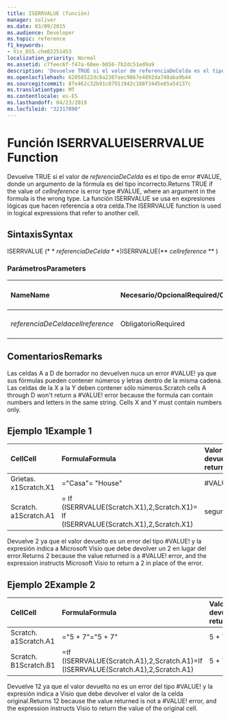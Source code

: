 ```yaml
---
title: ISERRVALUE (función)
manager: soliver
ms.date: 03/09/2015
ms.audience: Developer
ms.topic: reference
f1_keywords:
- Vis_DSS.chm82251453
localization_priority: Normal
ms.assetid: c7feec6f-f47a-60ee-b056-7b2dc51ed9a9
description: 'Devuelve TRUE si el valor de referenciaDeCelda es el tipo de error #VALUE, donde un argumento de la fórmula es del tipo incorrecto. La función ISERRVALUE se usa en expresiones lógicas que hacen referencia a otra celda.'
ms.openlocfilehash: 62058522dc8a2387aec9867e4892da740aba9b44
ms.sourcegitcommit: 8fe462c32b91c87911942c188f3445e85a54137c
ms.translationtype: MT
ms.contentlocale: es-ES
ms.lasthandoff: 04/23/2019
ms.locfileid: "32317890"
---
```

# <a name="iserrvalue-function"></a><span data-ttu-id="6327b-104">Función ISERRVALUE</span><span class="sxs-lookup"><span data-stu-id="6327b-104">ISERRVALUE Function</span></span>

<span data-ttu-id="6327b-105">Devuelve TRUE si el valor de _referenciaDeCelda_ es el tipo de error #VALUE, donde un argumento de la fórmula es del tipo incorrecto.</span><span class="sxs-lookup"><span data-stu-id="6327b-105">Returns TRUE if the value of  _cellreference_ is error type #VALUE, where an argument in the formula is the wrong type.</span></span> <span data-ttu-id="6327b-106">La función ISERRVALUE se usa en expresiones lógicas que hacen referencia a otra celda.</span><span class="sxs-lookup"><span data-stu-id="6327b-106">The ISERRVALUE function is used in logical expressions that refer to another cell.</span></span> 
  
## <a name="syntax"></a><span data-ttu-id="6327b-107">Sintaxis</span><span class="sxs-lookup"><span data-stu-id="6327b-107">Syntax</span></span>

<span data-ttu-id="6327b-108">ISERRVALUE (\* \* *referenciaDeCelda* \* \*)</span><span class="sxs-lookup"><span data-stu-id="6327b-108">ISERRVALUE(\*\* *cellreference* \*\* )</span></span> 
  
### <a name="parameters"></a><span data-ttu-id="6327b-109">Parámetros</span><span class="sxs-lookup"><span data-stu-id="6327b-109">Parameters</span></span>

|<span data-ttu-id="6327b-110">**Name**</span><span class="sxs-lookup"><span data-stu-id="6327b-110">**Name**</span></span>|<span data-ttu-id="6327b-111">**Necesario/Opcional**</span><span class="sxs-lookup"><span data-stu-id="6327b-111">**Required/Optional**</span></span>|<span data-ttu-id="6327b-112">**Tipo de datos**</span><span class="sxs-lookup"><span data-stu-id="6327b-112">**Data Type**</span></span>|<span data-ttu-id="6327b-113">**Descripción**</span><span class="sxs-lookup"><span data-stu-id="6327b-113">**Description**</span></span>|
|:-----|:-----|:-----|:-----|
| <span data-ttu-id="6327b-114">_referenciaDeCelda_</span><span class="sxs-lookup"><span data-stu-id="6327b-114">_cellreference_</span></span> <br/> |<span data-ttu-id="6327b-115">Obligatorio</span><span class="sxs-lookup"><span data-stu-id="6327b-115">Required</span></span>  <br/> |<span data-ttu-id="6327b-116">**String**</span><span class="sxs-lookup"><span data-stu-id="6327b-116">**String**</span></span> <br/> |<span data-ttu-id="6327b-117">Referencia a una celda.</span><span class="sxs-lookup"><span data-stu-id="6327b-117">Reference to a cell.</span></span>  <br/> |
   
## <a name="remarks"></a><span data-ttu-id="6327b-118">Comentarios</span><span class="sxs-lookup"><span data-stu-id="6327b-118">Remarks</span></span>

<span data-ttu-id="6327b-p103">Las celdas A a D de borrador no devuelven nuca un error #VALUE! ya que sus fórmulas pueden contener números y letras dentro de la misma cadena. Las celdas de la X a la Y deben contener sólo números.</span><span class="sxs-lookup"><span data-stu-id="6327b-p103">Scratch cells A through D won't return a #VALUE! error because the formula can contain numbers and letters in the same string. Cells X and Y must contain numbers only.</span></span> 
  
## <a name="example-1"></a><span data-ttu-id="6327b-122">Ejemplo 1</span><span class="sxs-lookup"><span data-stu-id="6327b-122">Example 1</span></span>

|<span data-ttu-id="6327b-123">**Cell**</span><span class="sxs-lookup"><span data-stu-id="6327b-123">**Cell**</span></span>|<span data-ttu-id="6327b-124">**Formula**</span><span class="sxs-lookup"><span data-stu-id="6327b-124">**Formula**</span></span>|<span data-ttu-id="6327b-125">**Valor devuelto**</span><span class="sxs-lookup"><span data-stu-id="6327b-125">**Value returned**</span></span>|
|:-----|:-----|:-----|
|<span data-ttu-id="6327b-126">Grietas. x1</span><span class="sxs-lookup"><span data-stu-id="6327b-126">Scratch.X1</span></span>  <br/> |<span data-ttu-id="6327b-127">="Casa"</span><span class="sxs-lookup"><span data-stu-id="6327b-127">= "House"</span></span>  <br/> |<span data-ttu-id="6327b-128">#VALUE!</span><span class="sxs-lookup"><span data-stu-id="6327b-128">#VALUE!</span></span>  <br/> |
|<span data-ttu-id="6327b-129">Scratch. a1</span><span class="sxs-lookup"><span data-stu-id="6327b-129">Scratch.A1</span></span>  <br/> |<span data-ttu-id="6327b-130">= If (ISERRVALUE(Scratch.X1),2,Scratch.X1)</span><span class="sxs-lookup"><span data-stu-id="6327b-130">= If (ISERRVALUE(Scratch.X1),2,Scratch.X1)</span></span>  <br/> |<span data-ttu-id="6327b-131">segundo</span><span class="sxs-lookup"><span data-stu-id="6327b-131">2</span></span>  <br/> |
   
<span data-ttu-id="6327b-p104">Devuelve 2 ya que el valor devuelto es un error del tipo #VALUE! y la expresión indica a Microsoft Visio que debe devolver un 2 en lugar del error.</span><span class="sxs-lookup"><span data-stu-id="6327b-p104">Returns 2 because the value returned is a #VALUE! error, and the expression instructs Microsoft Visio to return a 2 in place of the error.</span></span>
  
## <a name="example-2"></a><span data-ttu-id="6327b-134">Ejemplo 2</span><span class="sxs-lookup"><span data-stu-id="6327b-134">Example 2</span></span>

|<span data-ttu-id="6327b-135">**Cell**</span><span class="sxs-lookup"><span data-stu-id="6327b-135">**Cell**</span></span>|<span data-ttu-id="6327b-136">**Formula**</span><span class="sxs-lookup"><span data-stu-id="6327b-136">**Formula**</span></span>|<span data-ttu-id="6327b-137">**Valor devuelto**</span><span class="sxs-lookup"><span data-stu-id="6327b-137">**Value returned**</span></span>|
|:-----|:-----|:-----|
|<span data-ttu-id="6327b-138">Scratch. a1</span><span class="sxs-lookup"><span data-stu-id="6327b-138">Scratch.A1</span></span>  <br/> |<span data-ttu-id="6327b-139">="5 + 7"</span><span class="sxs-lookup"><span data-stu-id="6327b-139">="5 + 7"</span></span>  <br/> |<span data-ttu-id="6327b-140">5 + 7</span><span class="sxs-lookup"><span data-stu-id="6327b-140">5 + 7</span></span>  <br/> |
|<span data-ttu-id="6327b-141">Scratch. B1</span><span class="sxs-lookup"><span data-stu-id="6327b-141">Scratch.B1</span></span>  <br/> |<span data-ttu-id="6327b-142">=If (ISERRVALUE(Scratch.A1),2,Scratch.A1)</span><span class="sxs-lookup"><span data-stu-id="6327b-142">=If (ISERRVALUE(Scratch.A1),2,Scratch.A1)</span></span>  <br/> |<span data-ttu-id="6327b-143">5 + 7</span><span class="sxs-lookup"><span data-stu-id="6327b-143">5 + 7</span></span>  <br/> |
   
<span data-ttu-id="6327b-p105">Devuelve 12 ya que el valor devuelto no es un error del tipo #VALUE! y la expresión indica a Visio que debe devolver el valor de la celda original.</span><span class="sxs-lookup"><span data-stu-id="6327b-p105">Returns 12 because the value returned is not a #VALUE! error, and the expression instructs Visio to return the value of the original cell.</span></span>
  

